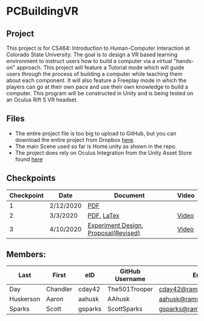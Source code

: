 # PCBuildingVR

## Project
This project is for CS464: Introduction to Human-Computer Interaction at Colorado State University.
The goal is to design a VR based learning environment to instruct users how to build a computer via a virtual "hands-on" approach. This project will feature a Tutorial mode which will guide users through the process of building a computer while teaching them about each component. It will also feature a Freeplay mode in which the players can go at their own pace and use their own knowledge to build a computer.
This program will be constructed in Unity and is being tested on an Oculus Rift S VR headset.


## Files
* The entire project file is too big to upload to GitHub, but you can download the entire project from Dropbox [here](https://www.dropbox.com/sh/4ttju87ipqm2pk4/AACIV7SSUAVGwtLGpGC4UKZ1a?dl=0).
* The main Scene used so far is Home.unity as shown in the repo. 
* The project does rely on Oculus Integration from the Unity Asset Store found [here](https://assetstore.unity.com/packages/tools/integration/oculus-integration-82022)


## Checkpoints
| Checkpoint | Date | Document | Video |
| ---------- | ---- | ---------- | ----- |
| 1 | 2/12/2020 | [PDF](Documents/ProjectProposal.pdf) | |
| 2 | 3/3/2020 | [PDF](Documents/Checkpoint2.pdf), [LaTex](Documents/Checkpoint2LaTex.zip) | [Video]() |
| 3 | 4/10/2020 | [Experiment Design](), [Proposal(Revised)]() | [Video](https://youtu.be/wBYwpUX8VgU) |


## Members:
| Last | First | eID | GitHub Username | Email |
|------|-------|-----|-----------------|-------|
| Day | Chandler | cday42 | The501Trooper | cday42@rams.colostate.edu |
| Huskerson | Aaron | aahusk | AAhusk | aahusk@rams.colostate.edu |
| Sparks | Scott | gsparks | ScottSparks | gsparks@rams.colostate.edu |
